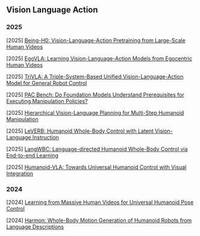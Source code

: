 ## Vision Language Action

### 2025

[2025] [Being-H0: Vision-Language-Action Pretraining from Large-Scale Human Videos](https://arxiv.org/abs/2507.15597)

[2025] [EgoVLA: Learning Vision-Language-Action Models from Egocentric Human Videos](https://arxiv.org/abs/2507.12440)

[2025] [TriVLA: A Triple-System-Based Unified Vision-Language-Action Model for General Robot Control](https://arxiv.org/abs/2507.01424)

[2025] [PAC Bench: Do Foundation Models Understand Prerequisites for Executing Manipulation Policies?](https://arxiv.org/abs/2506.23725)

[2025] [Hierarchical Vision-Language Planning for Multi-Step Humanoid Manipulation](https://arxiv.org/abs/2506.22827)

[2025] [LeVERB: Humanoid Whole-Body Control with Latent Vision-Language Instruction](https://arxiv.org/abs/2506.13751)

[2025] [LangWBC: Language-directed Humanoid Whole-Body Control via End-to-end Learning](https://arxiv.org/abs/2504.21738)

[2025] [Humanoid-VLA: Towards Universal Humanoid Control with Visual Integration](https://arxiv.org/abs/2502.14795)



### 2024

[2024] [Learning from Massive Human Videos for Universal Humanoid Pose Control](https://arxiv.org/abs/2412.14172)

[2024] [Harmon: Whole-Body Motion Generation of Humanoid Robots from Language Descriptions](https://arxiv.org/abs/2410.12773)